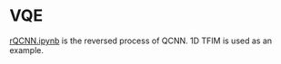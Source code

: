 # VQE
[rQCNN.ipynb](.%2FrQCNN.ipynb) is the reversed process of QCNN. 1D TFIM is used as an example.
